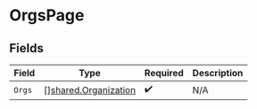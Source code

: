 # OrgsPage


## Fields

| Field                                                        | Type                                                         | Required                                                     | Description                                                  |
| ------------------------------------------------------------ | ------------------------------------------------------------ | ------------------------------------------------------------ | ------------------------------------------------------------ |
| `Orgs`                                                       | [][shared.Organization](../../models/shared/organization.md) | :heavy_check_mark:                                           | N/A                                                          |